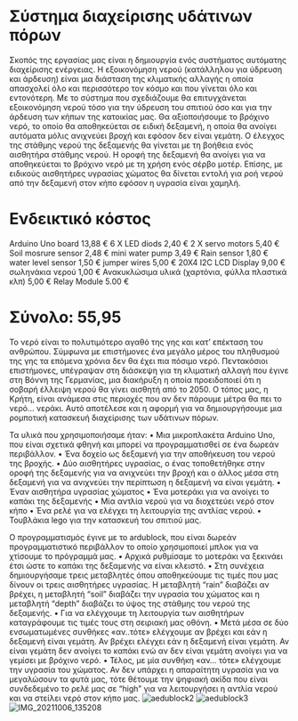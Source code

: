 # Σύστημα διαχείρισης υδάτινων πόρων

Σκοπός της εργασίας μας είναι η δημιουργία ενός συστήματος αυτόματης διαχείρισης ενέργειας. Η εξοικονόμηση νερού (κατάλληλου για ύδρευση και άρδευση) είναι μια διάσταση της κλιματικής αλλαγής η οποία απασχολεί όλο και περισσότερο τον κόσμο και που γίνεται όλο και εντονότερη. Με το σύστημα που σχεδιάζουμε θα επιτυγχάνεται εξοικονόμηση νερού τόσο για την ύδρευση του σπιτιού όσο και για την άρδευση των κήπων της κατοικίας μας. Θα αξιοποιήσουμε το βρόχινο νερό, το οποίο θα αποθηκεύεται σε ειδική δεξαμενή, η οποία θα ανοίγει αυτόματα μόλις ανιχνεύει βροχή και εφόσον δεν είναι γεμάτη. Ο έλεγχος της στάθμης νερού της δεξαμενής θα γίνεται με τη βοήθεια ενός αισθητήρα στάθμης νερού. Η οροφή της δεξαμενή θα ανοίγει για να αποθηκεύεται το βρόχινο νερό με τη χρήση ενός σέρβο μοτέρ. Επίσης, με ειδικούς αισθητήρες υγρασίας χώματος θα δίνεται εντολή για ροή νερού από την δεξαμενή στον κήπο εφόσον η υγρασία είναι χαμηλή. 


# Ενδεικτικό κόστος

Arduino Uno board	13,88 €
6 X LED diods	2,40 €
2 X servo motors	5,40 €
Soil mosrure sensor	2,48 €
mini water pump	3,49 €
Rain sensor	1,80 €
water level sensor	1,50 €
jumper wires	5,00 €
20X4 I2C LCD Display	9,00 €
σωληνάκια νερού	1,00 €
Ανακυκλώσιμα υλικά (χαρτόνια, φύλλα πλαστικά κλπ)	5,00 €
Relay Module 5.00 €


# Σύνολο: 55,95

Το νερό είναι το πολυτιμότερο αγαθό της γης και κατ’ επέκταση του ανθρώπου. Σύμφωνα με επιστήμονες ένα μεγάλο μέρος του πληθυσμού της γης τα επόμενα χρόνια δεν θα έχει πια πόσιμο νερό.
Πεντακόσιοι επιστήμονες, υπέγραψαν στη διάσκεψη για τη κλιματική αλλαγή που έγινε στη Βόννη της Γερμανίας, μια διακήρυξη η οποία προειδοποιεί ότι η σοβαρή έλλειψη νερού θα γίνει αισθητή από το 2050. Ο τόπος μας, η Κρήτη, είναι ανάμεσα στις περιοχές που αν δεν πάρουμε μέτρα θα πει το νερό… νεράκι. Αυτό αποτέλεσε και η αφορμή για να δημιουργήσουμε μια ρομποτική κατασκευή διαχείρισης των υδάτινων πόρων.

Τα υλικά που χρησιμοποιήσαμε ήταν:
•	Μια μικροπλακέτα Arduino Uno, που είναι σχετικά φθηνή και μπορεί να προγραμματισθεί σε ένα δωρεάν περιβάλλον. 
•	Ένα δοχείο ως δεξαμενή για την αποθήκευση του νερού της βροχής.
•	Δύο αισθητήρες υγρασίας, ο ένας τοποθετήθηκε στην οροφή της δεξαμενής για να ανιχνεύει την βροχή και ο άλλος μέσα στη δεξαμενή για να ανιχνεύει την περίπτωση η δεξαμενή να είναι γεμάτη.
•	Έναν αισθητήρα υγρασίας χώματος
•	Ένα μοτεράκι για να ανοίγει το καπάκι της δεξαμενής
•	Μία αντλία νερού για να διοχετεύει νερό στον κήπο 
•	Ένα ρελέ για να ελέγχει τη λειτουργία της αντλίας νερού.
•	Τουβλάκια lego για την κατασκευή του σπιτιού μας.

Ο προγραμματισμός έγινε με το ardublock, που είναι δωρεάν προγραμματιστικό περιβάλλον το οποίο χρησιμοποιεί μπλοκ για να χτίσουμε το πρόγραμμά μας. 
•	Αρχικά ρυθμίσαμε το μοτεράκι να ξεκινάει έτσι ώστε το καπάκι της δεξαμενής να είναι κλειστό.
•	Στη συνέχεια δημιουργήσαμε τρεις μεταβλητές όπου αποθηκεύουμε τις τιμές που μας δίνουν οι τρεις αισθητήρες υγρασίας. Η μεταβλητή “rain” διαβάζει αν βρέχει, η μεταβλητή “soil” διαβάζει την υγρασία του χώματος και η μεταβλητή “depth” διαβάζει το ύψος της στάθμης του νερού της δεξαμενής.
•	Για να ελέγχουμε τη λειτουργία των αισθητήρων καταγράφουμε τις τιμές τους στη σειριακή μας οθόνη.
•	Μετά μέσα σε δύο ενσωματωμένες συνθήκες «αν..τότε» ελέγχουμε αν βρέχει και εάν η δεξαμενή είναι γεμάτη. Αν βρέχει ελέγχει εάν η δεξαμενή είναι γεμάτη. Αν είναι γεμάτη δεν ανοίγει το καπάκι ενώ αν δεν είναι γεμάτη ανοίγει για να γεμίσει με βρόχινο νερό.
•	Τέλος, με μία συνθήκη «αν… τότε» ελέγχουμε την υγρασία του χώματος. Αν δεν υπάρχει η απαραίτητη υγρασία για να μεγαλώσουν τα φυτά μας, τότε θέτουμε την ψηφιακή ακίδα που είναι συνδεδεμένο το ρελέ μας σε “high” για να λειτουργήσει η αντλία νερού και να στείλει νερό στον κήπο μας.
![aedublock2](https://user-images.githubusercontent.com/43968699/136659217-8d179735-030b-484e-b7ef-3927ef0d55cd.PNG)
![aedublock3](https://user-images.githubusercontent.com/43968699/136659226-5b51d805-4137-47ac-a036-11ce97019567.PNG)
![IMG_20211006_135208](https://user-images.githubusercontent.com/43968699/136659551-154a59ec-d4ff-43f3-915c-c5ae36a77fc7.jpg)

